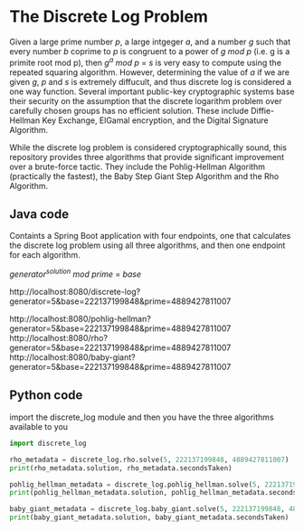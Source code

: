 # The Discrete Log Problem

Given a large prime number *p*, a large intgeger *a*, and a number *g* such that every number *b* coprime to *p* is congruent to a power of *g mod p* (i.e. g is a primite root mod p), then *g<sup>a</sup> mod p* = *s* is very easy to compute using the repeated squaring algorithm.  However, determining the value of *a* if we are given *g*, *p* and *s* is extremely diffucult, and thus discrete log is considered a one way function.  Several important public-key cryptographic systems base their security on the assumption that the discrete logarithm problem over carefully chosen groups has no efficient solution. These include Diffie-Hellman Key Exchange, ElGamal encryption, and the Digital Signature Algorithm. 

While the discrete log problem is considered cryptographically sound, this repository provides three algorithms that provide significant improvement over a brute-force tactic.  They include the Pohlig-Hellman Algorithm (practically the fastest), the Baby Step Giant Step Algorithm and the Rho Algorithm.

## Java code
Containts a Spring Boot application with four endpoints, one that calculates the discrete log problem using all three algorithms, and then one endpoint for each algorithm.

*generator<sup>solution</sup>* *mod prime* = *base*

http://localhost:8080/discrete-log?generator=5&base=222137199848&prime=4889427811007

http://localhost:8080/pohlig-hellman?generator=5&base=222137199848&prime=4889427811007<br/>
http://localhost:8080/rho?generator=5&base=222137199848&prime=4889427811007<br/>
http://localhost:8080/baby-giant?generator=5&base=222137199848&prime=4889427811007<br/>

## Python code
import the discrete_log module and then you have the three algorithms available to you

```python
import discrete_log

rho_metadata = discrete_log.rho.solve(5, 222137199848, 4889427811007)
print(rho_metadata.solution, rho_metadata.secondsTaken)

pohlig_hellman_metadata = discrete_log.pohlig_hellman.solve(5, 222137199848, 4889427811007)
print(pohlig_hellman_metadata.solution, pohlig_hellman_metadata.secondsTaken)

baby_giant_metadata = discrete_log.baby_giant.solve(5, 222137199848, 4889427811007)
print(baby_giant_metadata.solution, baby_giant_metadata.secondsTaken)
```



